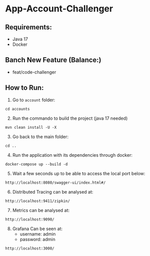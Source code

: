 # App-Account-Challenger

## Requirements:

- Java 17
- Docker

## Banch New Feature (Balance:)

- feat/code-challenger

## How to Run:

1. Go to `account` folder:

```command
cd accounts
```

2. Run the commando to build the project (java 17 needed)

```command
mvn clean install -U -X
```

3. Go back to the main folder:

```command
cd ..
```

4. Run the application with its dependencies through docker:

```command
docker-compose up --build -d
```

5. Wait a few seconds up to be able to access the local port below:

```command
http://localhost:8080/swagger-ui/index.html#/
```

6. Distributed Tracing can be analysed at:

```command
http://localhost:9411/zipkin/
```

7. Metrics can be analysed at:

```command
http://localhost:9090/
```

8. Grafana Can be seen at:
    - username: admin
    - password: admin

```command
http://localhost:3000/
```



